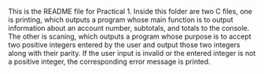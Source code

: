 This is the README file for Practical 1. Inside this folder are two C files, one is printing, which outputs a program whose main function is to output information about an account number, subtotals, and totals to the console. The other is scaning, which outputs a program whose purpose is to accept two positive integers entered by the user and output those two integers along with their parity. If the user input is invalid or the entered integer is not a positive integer, the corresponding error message is printed.

